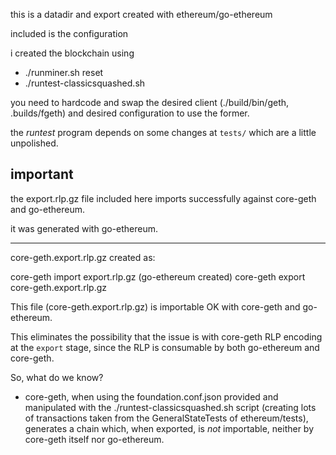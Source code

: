 
this is a datadir and export created with ethereum/go-ethereum

included is the configuration

i created the blockchain using 

- ./runminer.sh reset
- ./runtest-classicsquashed.sh

you need to hardcode and swap the desired client (./build/bin/geth, .builds/fgeth) and
desired configuration to use the former.

the _runtest_ program depends on some changes at `tests/` which are a little unpolished.


## important

the export.rlp.gz file included here imports successfully against core-geth and go-ethereum.

it was generated with go-ethereum.


---


core-geth.export.rlp.gz created as:

core-geth import export.rlp.gz (go-ethereum created)
core-geth export core-geth.export.rlp.gz

This file (core-geth.export.rlp.gz) is importable OK with core-geth and go-ethereum.

This eliminates the possibility that the issue is with core-geth RLP encoding at the `export` stage,
since the RLP is consumable by both go-ethereum and core-geth.



So, what do we know?

- core-geth, when using the foundation.conf.json provided and manipulated with the ./runtest-classicsquashed.sh script
 (creating lots of transactions taken from the GeneralStateTests of ethereum/tests), generates a chain which, when exported,
  is _not_ importable, neither by core-geth itself nor go-ethereum. 

